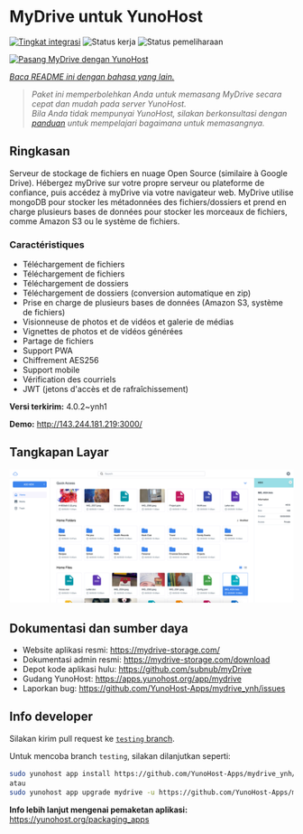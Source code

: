 <!--
N.B.: README ini dibuat secara otomatis oleh <https://github.com/YunoHost/apps/tree/master/tools/readme_generator>
Ini TIDAK boleh diedit dengan tangan.
-->

# MyDrive untuk YunoHost

[![Tingkat integrasi](https://apps.yunohost.org/badge/integration/mydrive)](https://ci-apps.yunohost.org/ci/apps/mydrive/)
![Status kerja](https://apps.yunohost.org/badge/state/mydrive)
![Status pemeliharaan](https://apps.yunohost.org/badge/maintained/mydrive)

[![Pasang MyDrive dengan YunoHost](https://install-app.yunohost.org/install-with-yunohost.svg)](https://install-app.yunohost.org/?app=mydrive)

*[Baca README ini dengan bahasa yang lain.](./ALL_README.md)*

> *Paket ini memperbolehkan Anda untuk memasang MyDrive secara cepat dan mudah pada server YunoHost.*  
> *Bila Anda tidak mempunyai YunoHost, silakan berkonsultasi dengan [panduan](https://yunohost.org/install) untuk mempelajari bagaimana untuk memasangnya.*

## Ringkasan

Serveur de stockage de fichiers en nuage Open Source (similaire à Google Drive). Hébergez myDrive sur votre propre serveur ou plateforme de confiance, puis accédez à myDrive via votre navigateur web. MyDrive utilise mongoDB pour stocker les métadonnées des fichiers/dossiers et prend en charge plusieurs bases de données pour stocker les morceaux de fichiers, comme Amazon S3 ou le système de fichiers.

### Caractéristiques

- Téléchargement de fichiers
- Téléchargement de fichiers
- Téléchargement de dossiers
- Téléchargement de dossiers (conversion automatique en zip)
- Prise en charge de plusieurs bases de données (Amazon S3, système de fichiers)
- Visionneuse de photos et de vidéos et galerie de médias
- Vignettes de photos et de vidéos générées
- Partage de fichiers
- Support PWA
- Chiffrement AES256
- Support mobile
- Vérification des courriels
- JWT (jetons d'accès et de rafraîchissement)


**Versi terkirim:** 4.0.2~ynh1

**Demo:** <http://143.244.181.219:3000/>

## Tangkapan Layar

![Tangkapan Layar pada MyDrive](./doc/screenshots/screenshot.png)

## Dokumentasi dan sumber daya

- Website aplikasi resmi: <https://mydrive-storage.com/>
- Dokumentasi admin resmi: <https://mydrive-storage.com/download>
- Depot kode aplikasi hulu: <https://github.com/subnub/myDrive>
- Gudang YunoHost: <https://apps.yunohost.org/app/mydrive>
- Laporkan bug: <https://github.com/YunoHost-Apps/mydrive_ynh/issues>

## Info developer

Silakan kirim pull request ke [`testing` branch](https://github.com/YunoHost-Apps/mydrive_ynh/tree/testing).

Untuk mencoba branch `testing`, silakan dilanjutkan seperti:

```bash
sudo yunohost app install https://github.com/YunoHost-Apps/mydrive_ynh/tree/testing --debug
atau
sudo yunohost app upgrade mydrive -u https://github.com/YunoHost-Apps/mydrive_ynh/tree/testing --debug
```

**Info lebih lanjut mengenai pemaketan aplikasi:** <https://yunohost.org/packaging_apps>
